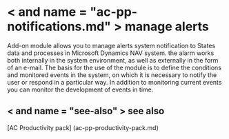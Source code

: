 ﻿---
Title: "manage alerts"
Author: Autocont
Ms. custom: on
Ms date: 02/26/2018
reviewer: Ms.
Ms. suite:
Ms. _pltfrm tgt:
Ms. topic: article
MS Sales: dynamics-nav-2018
Ms. translationtype: Human Translation
Ms. sourcegitcommit: 
Ms. openlocfilehash: 
Ms. contentlocale: cs-cz
Ms. lasthandoff: 02/26/2018

---

# < and name = "ac-pp-notifications.md" > </a> manage alerts

Add-on module allows you to manage alerts system notification to States data and processes in Microsoft Dynamics NAV system. the alarm works both internally in the system environment, as well as externally in the form of an e-mail.
The basis for the use of the module is to define the conditions and monitored events in the system, on which it is necessary to notify the user or respond in a particular way. In addition to monitoring current events you can monitor the development of events in time.


## < and name = "see-also" > </a> see also  
[AC Productivity pack] (ac-pp-productivity-pack.md)  
